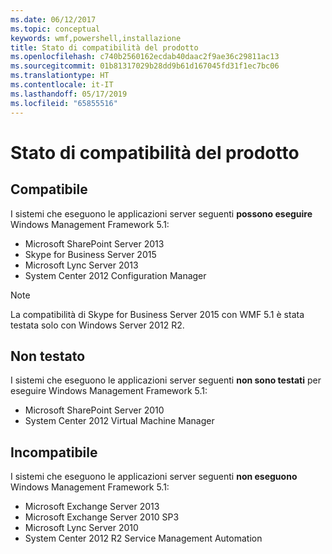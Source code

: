 ```yaml
---
ms.date: 06/12/2017
ms.topic: conceptual
keywords: wmf,powershell,installazione
title: Stato di compatibilità del prodotto
ms.openlocfilehash: c740b2560162ecdab40daac2f9ae36c29811ac13
ms.sourcegitcommit: 01b81317029b28dd9b61d167045fd31f1ec7bc06
ms.translationtype: HT
ms.contentlocale: it-IT
ms.lasthandoff: 05/17/2019
ms.locfileid: "65855516"
---
```

# <a name="product-compatibility-status"></a>Stato di compatibilità del prodotto

## <a name="compatible"></a>Compatibile

I sistemi che eseguono le applicazioni server seguenti **possono eseguire** Windows Management Framework 5.1:

- Microsoft SharePoint Server 2013
- Skype for Business Server 2015
- Microsoft Lync Server 2013
- System Center 2012 Configuration Manager

> [!NOTE]
> La compatibilità di Skype for Business Server 2015 con WMF 5.1 è stata testata solo con Windows Server 2012 R2.

## <a name="not-tested"></a>Non testato

I sistemi che eseguono le applicazioni server seguenti **non sono testati**  per eseguire Windows Management Framework 5.1:

- Microsoft SharePoint Server 2010
- System Center 2012 Virtual Machine Manager

## <a name="incompatible"></a>Incompatibile

I sistemi che eseguono le applicazioni server seguenti **non eseguono** Windows Management Framework 5.1:

- Microsoft Exchange Server 2013
- Microsoft Exchange Server 2010 SP3
- Microsoft Lync Server 2010
- System Center 2012 R2 Service Management Automation
